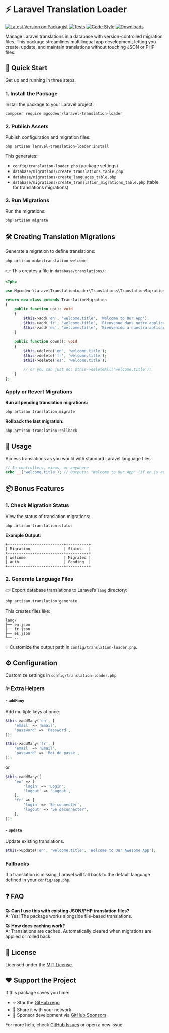 # ⚡ Laravel Translation Loader

[![Latest Version on Packagist](https://img.shields.io/packagist/v/mgcodeur/laravel-translation-loader.svg?style=flat-square)](https://packagist.org/packages/mgcodeur/laravel-translation-loader)
[![Tests](https://img.shields.io/github/actions/workflow/status/mgcodeur/laravel-translation-loader/run-tests.yml?branch=main&label=tests&style=flat-square)](https://github.com/mgcodeur/laravel-translation-loader/actions?query=workflow%3Arun-tests+branch%3Amain)
[![Code Style](https://img.shields.io/github/actions/workflow/status/mgcodeur/laravel-translation-loader/fix-php-code-style-issues.yml?branch=main&label=code%20style&style=flat-square)](https://github.com/mgcodeur/laravel-translation-loader/actions?query=workflow%3A"Fix+PHP+code+style+issues"+branch%3Amain)
[![Downloads](https://img.shields.io/packagist/dt/mgcodeur/laravel-translation-loader.svg?style=flat-square)](https://packagist.org/packages/mgcodeur/laravel-translation-loader)

Manage Laravel translations in a database with version-controlled migration files. This package streamlines multilingual app development, letting you create, update, and maintain translations without touching JSON or PHP files.

## 🚀 Quick Start

Get up and running in three steps.

### 1. Install the Package

Install the package to your Laravel project:

```bash
composer require mgcodeur/laravel-translation-loader
```

### 2. Publish Assets

Publish configuration and migration files:

```bash
php artisan laravel-translation-loader:install
```

This generates:

- `config/translation-loader.php` (package settings)
- `database/migrations/create_translations_table.php`
- `database/migrations/create_languages_table.php`
- `database/migrations/create_translation_migrations_table.php` (table for translations migrations)

### 3. Run Migrations

Run the migrations:

```bash
php artisan migrate
```

## 🛠️ Creating Translation Migrations

Generate a migration to define translations:

```bash
php artisan make:translation welcome
```

👉 This creates a file in `database/translations/`:

```php
<?php

use Mgcodeur\LaravelTranslationLoader\Translations\TranslationMigration;

return new class extends TranslationMigration
{
    public function up(): void
    {
        $this->add('en', 'welcome.title', 'Welcome to Our App');
        $this->add('fr', 'welcome.title', 'Bienvenue dans notre application');
        $this->add('es', 'welcome.title', 'Bienvenido a nuestra aplicación');
    }

    public function down(): void
    {
        $this->delete('en', 'welcome.title');
        $this->delete('fr', 'welcome.title');
        $this->delete('es', 'welcome.title');

        // or you can just do: $this->deleteAll('welcome.title');
    }
};
```

### Apply or Revert Migrations

**Run all pending translation migrations:**

```bash
php artisan translation:migrate
```

**Rollback the last migration:**

```bash
php artisan translation:rollback
```

## 🎯 Usage

Access translations as you would with standard Laravel language files:

```php
// In controllers, views, or anywhere
echo __('welcome.title'); // Outputs: "Welcome to Our App" (if en is active)
```

## 📦 Bonus Features

### 1. Check Migration Status

View the status of translation migrations:

```bash
php artisan translation:status
```

**Example Output:**

```plaintext
+-------------------------+----------+
| Migration               | Status   |
+-------------------------+----------+
| welcome                 | Migrated |
| auth                    | Pending  |
+-------------------------+----------+
```

### 2. Generate Language Files

👉 Export database translations to Laravel’s `lang` directory:

```bash
php artisan translation:generate
```

This creates files like:

```plaintext
lang/
├── en.json
├── fr.json
├── es.json
└── ...
```

💡 Customize the output path in `config/translation-loader.php`.

## ⚙️ Configuration

Customize settings in `config/translation-loader.php`

### ✨ Extra Helpers

#### - `addMany`

Add multiple keys at once.

```php
$this->addMany('en', [
    'email' => 'Email',
    'password' => 'Password',
]);

$this->addMany('fr', [
    'email' => 'Email',
    'password' => 'Mot de passe',
]);
```

or

```php
$this->addMany([
    'en' => [
        'login' => 'Login',
        'logout' => 'Logout',
    ],
    'fr' => [
        'login' => 'Se connecter',
        'logout' => 'Se déconnecter',
    ],
]);
```

#### - `update`

Update existing translations.

```php
$this->update('en', 'welcome.title', 'Welcome to Our Awesome App');
```

### Fallbacks

If a translation is missing, Laravel will fall back to the default language defined in your `config/app.php`.

## ❓ FAQ

**Q: Can I use this with existing JSON/PHP translation files?**  
A: Yes! The package works alongside file-based translations.

**Q: How does caching work?**  
A: Translations are cached. Automatically cleared when migrations are applied or rolled back.

## 📜 License

Licensed under the [MIT License](./LICENSE.md).

## ❤️ Support the Project

If this package saves you time:

- ⭐ Star the [GitHub repo](https://github.com/mgcodeur/laravel-translation-loader)
- 📢 Share it with your network
- 💸 Sponsor development via [GitHub Sponsors](https://github.com/sponsors/mgcodeur)

For more help, check [GitHub Issues](https://github.com/mgcodeur/laravel-translation-loader/issues) or open a new issue.
